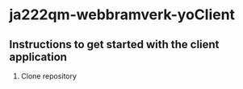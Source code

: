 # ja222qm-webbramverk-yoClient

## Instructions to get started with the client application

1. Clone repository
